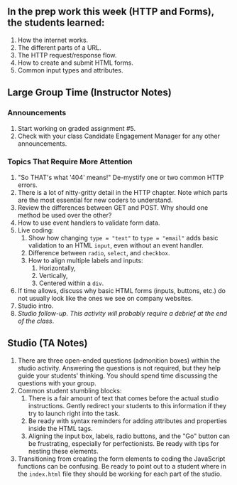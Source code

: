 ## In the prep work this week (HTTP and Forms), the students learned:

1. How the internet works.
1. The different parts of a URL.
1. The HTTP request/response flow.
1. How to create and submit HTML forms.
1. Common input types and attributes.

## Large Group Time (Instructor Notes)

### Announcements

1. Start working on graded assignment #5.
1. Check with your class Candidate Engagement Manager for any other announcements.

### Topics That Require More Attention

1. "So THAT's what '404' means!" De-mystify one or two common HTTP errors.
1. There is a lot of nitty-gritty detail in the HTTP chapter. Note which parts are the most essential for new coders to understand.
1. Review the differences between GET and POST. Why should one method be used over the other?
1. How to use event handlers to validate form data.
1. Live coding:
    1. Show how changing ``type = "text"`` to ``type = "email"`` adds basic validation to an HTML ``input``, even without an event handler.
    1. Difference between ``radio``, ``select``, and ``checkbox``.
    1. How to align multiple labels and inputs:
        1. Horizontally,
        1. Vertically,
        1. Centered within a ``div``.
1. If time allows, discuss why basic HTML forms (inputs, buttons, etc.) do not usually look like the ones we see on company websites.
1. Studio intro.
1. *Studio follow-up. This activity will probably require a debrief at the end of the class*.

## Studio (TA Notes)

1. There are three open-ended questions (admonition boxes) within the studio activity. Answering the questions is not required, but they help guide your students' thinking. You should spend time discussing the questions with your group.
1. Common student stumbling blocks:
    1. There is a fair amount of text that comes before the actual studio instructions. Gently redirect your students to this information if they try to launch right into the task.
    1. Be ready with syntax reminders for adding attributes and properties inside the HTML tags.
    1. Aligning the input box, labels, radio buttons, and the "Go" button can be frustrating, especially for perfectionists. Be ready with tips for nesting these elements.
1. Transitioning from creating the form elements to coding the JavaScript functions can be confusing. Be ready to point out to a student where in the ``index.html`` file they should be working for each part of the studio.
